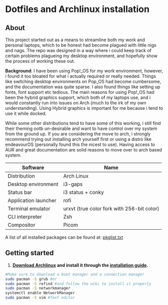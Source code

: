 # Dotfiles and Archlinux installation

## About
This project started out as a means to streamline both my work and personal laptops, which to be honest had become plagued with little nigs and nags. 
The repo was designed in a way where i could keep track of certain problems plagueing my desktop environment, and hopefully show the process of working these out.

**Background**: I have been using Pop!_OS for my work environment, however, i found it too bloated for what i actually required or really needed. Things like switching desktop environments
on Pop_OS had become cumbersome, and the documentation was quite sparse. I also found things like setting up fonts, font support etc tedious. The main reasons for using Pop!_OS had been
the hybrid graphics support, which both of my laptops use, and i would constantly run into issues on Arch (much to the irk of my own understanding). Using Hybrid graphics
is important for me because i tend to use it while docked. 

While some other distributions tend to have some of this working, i still find their theming ootb un-desirable and want to have control over my system from the ground up.
If you are considering the move to arch, i strongly recommend trying out installing arch yourself first or using a distro like endeavourOS (personally found this the nicest to use).
Having access to AUR and great documentation are solid reasons to move over to arch based system.

| Software | Name |
|--|--|
| Distribution | Arch Linux |
| Desktop environment | i3-gaps |
| Status bar | i3 status + conky |
| Application launcher | rofi |
| Terminal emulator | urxvt (true color fork with 256-bit color) |
| CLI interpreter | Zsh |
| Compositor | Picom |

A list of all installed packages can be found at: [pkglist.txt](https://github.com/netyaroze/dotfiles/blob/master/pkglist.txt)

## Getting started

1. **[Download Archlinux](https://www.archlinux.org/download/) and install it through the [installation guide](https://wiki.archlinux.org/index.php/installation_guide).**
```bash
#Make sure to download a boot manager and a connection manager
sudo pacman -S grub #or
sudo pacman -S refind #and follow the wiki to install it properly
sudo pacman -S networkmanager
systemctl enable NetworkManager
sudo pacman -S vim #Text editor
```
